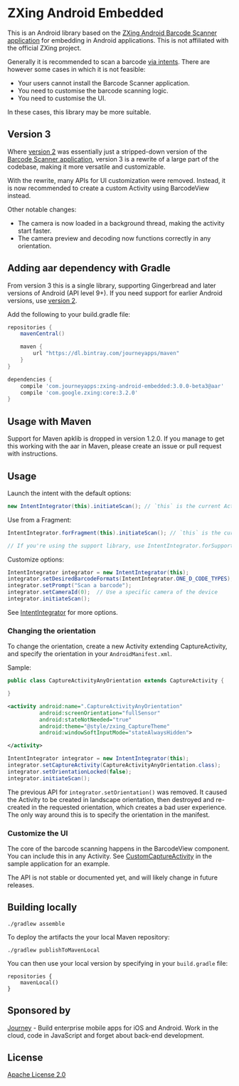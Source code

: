 # ZXing Android Embedded

This is an Android library based on the [ZXing Android Barcode Scanner application][2]
for embedding in Android applications. This is not affiliated with the official ZXing project.

Generally it is recommended to scan a barcode [via intents][3].
There are however some cases in which it is not feasible:

* Your users cannot install the Barcode Scanner application.
* You need to customise the barcode scanning logic.
* You need to customise the UI.

In these cases, this library may be more suitable.

## Version 3

Where [version 2][4] was essentially just a stripped-down version of the [Barcode Scanner application][2],
version 3 is a rewrite of a large part of the codebase, making it more versatile and customizable.

With the rewrite, many APIs for UI customization were removed. Instead, it is now recommended
to create a custom Activity using BarcodeView instead.

Other notable changes:
* The camera is now loaded in a background thread, making the activity start faster.
* The camera preview and decoding now functions correctly in any orientation.

## Adding aar dependency with Gradle

From version 3 this is a single library, supporting Gingerbread and later versions of Android
(API level 9+). If you need support for earlier Android versions, use [version 2][4].

Add the following to your build.gradle file:

```groovy
repositories {
    mavenCentral()

    maven {
        url "https://dl.bintray.com/journeyapps/maven"
    }
}

dependencies {
    compile 'com.journeyapps:zxing-android-embedded:3.0.0-beta3@aar'
    compile 'com.google.zxing:core:3.2.0'
}
```

## Usage with Maven

Support for Maven apklib is dropped in version 1.2.0. If you manage to get this working with the
aar in Maven, please create an issue or pull request with instructions.

## Usage

Launch the intent with the default options:
```java
new IntentIntegrator(this).initiateScan(); // `this` is the current Activity
```

Use from a Fragment:
```java
IntentIntegrator.forFragment(this).initiateScan(); // `this` is the current Fragment

// If you're using the support library, use IntentIntegrator.forSupportFragment(this) instead.
```

Customize options:
```java
IntentIntegrator integrator = new IntentIntegrator(this);
integrator.setDesiredBarcodeFormats(IntentIntegrator.ONE_D_CODE_TYPES);
integrator.setPrompt("Scan a barcode");
integrator.setCameraId(0);  // Use a specific camera of the device
integrator.initiateScan();
```

See [IntentIntegrator][6] for more options.

### Changing the orientation

To change the orientation, create a new Activity extending CaptureActivity, and specify the
orientation in your `AndroidManifest.xml`.

Sample:

```java
public class CaptureActivityAnyOrientation extends CaptureActivity {

}
```

```xml
<activity android:name=".CaptureActivityAnyOrientation"
          android:screenOrientation="fullSensor"
          android:stateNotNeeded="true"
          android:theme="@style/zxing_CaptureTheme"
          android:windowSoftInputMode="stateAlwaysHidden">

</activity>
```

```java
IntentIntegrator integrator = new IntentIntegrator(this);
integrator.setCaptureActivity(CaptureActivityAnyOrientation.class);
integrator.setOrientationLocked(false);
integrator.initiateScan();
```

The previous API for `integrator.setOrientation()` was removed. It caused the Activity to be created
in landscape orientation, then destroyed and re-created in the requested orientation, which creates
a bad user experience. The only way around this is to specify the orientation in the manifest.

### Customize the UI

The core of the barcode scanning happens in the BarcodeView component. You can include this in
any Activity. See [CustomCaptureActivity][6] in the sample application for an example.

The API is not stable or documented yet, and will likely change in future releases.

## Building locally

    ./gradlew assemble

To deploy the artifacts the your local Maven repository:

    ./gradlew publishToMavenLocal

You can then use your local version by specifying in your `build.gradle` file:

    repositories {
        mavenLocal()
    }

## Sponsored by

[Journey][1] - Build enterprise mobile apps for iOS and Android. Work in the cloud, code in JavaScript and forget about back-end development.


## License

[Apache License 2.0][7]

[1]: http://journeyapps.com
[2]: https://github.com/zxing/zxing/
[3]: https://github.com/zxing/zxing/wiki/Scanning-Via-Intent
[4]: https://github.com/journeyapps/zxing-android-embedded/blob/v2.3.0/README.md
[5]: zxing-android-embedded/src/com/google/zxing/integration/android/IntentIntegrator.java
[6]: sample/src/main/java/example/zxing/CustomCaptureActivity.java
[7]: http://www.apache.org/licenses/LICENSE-2.0
